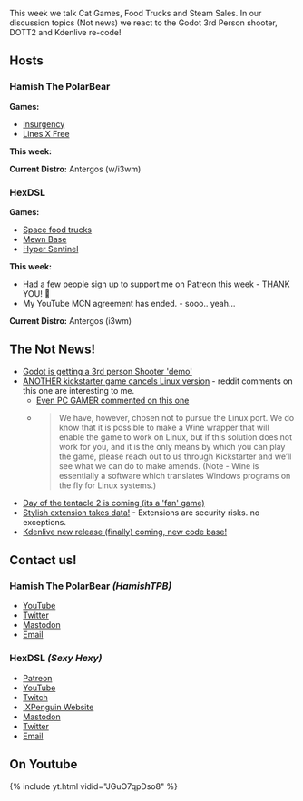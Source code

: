 This week we talk Cat Games, Food Trucks and Steam Sales. In our discussion topics (Not news) we react to the Godot 3rd Person shooter, DOTT2 and Kdenlive re-code! 
<!--more-->

## Hosts

### Hamish The PolarBear

**Games:**

* [Insurgency](https://store.steampowered.com/app/222880/Insurgency/)
* [Lines X Free](https://store.steampowered.com/app/725340/Lines_X_Free/)

**This week:**

**Current Distro:** Antergos (w/i3wm)

### HexDSL 

**Games:** 

* [Space food trucks](https://store.steampowered.com/app/397390/Space_Food_Truck/) 
* [Mewn Base](https://cairn4.itch.io/mewnbase) 
* [Hyper Sentinel](https://store.steampowered.com/app/640880/Hyper_Sentinel/)

**This week:** 

* Had a few people sign up to support me on Patreon this week - THANK YOU! 💯
* My YouTube MCN agreement has ended. - sooo.. yeah...

**Current Distro:** Antergos (i3wm)

## The Not News! 

* [Godot is getting a 3rd person Shooter 'demo'](https://www.gamingonlinux.com/articles/open-source-game-engine-godot-engine-to-get-an-impressive-third-person-shooter-demo.12072)
* [ANOTHER kickstarter game cancels Linux version](https://www.reddit.com/r/linux_gaming/comments/8wg3ma/stonehearth_kickstarter_linux_port_cancelled/) - reddit comments on this one are interesting to me.
    * [Even PC GAMER commented on this one ](http://www.pcgamer.com/stonehearths-development-will-end-this-month-without-meeting-all-its-kickstarter-goals) 
    * >We have, however, chosen not to pursue the Linux port. We do know that it is possible to make a Wine wrapper that will enable the game to work on Linux, but if this solution does not work for you, and it is the only means by which you can play the game, please reach out to us through Kickstarter and we’ll see what we can do to make amends. (Note - Wine is essentially a software which translates Windows programs on the fly for Linux systems.)
* [Day of the tentacle 2 is coming (its a 'fan' game)](https://catmic.itch.io/return-of-the-tentacle)
* [Stylish extension takes data!](https://robertheaton.com/2018/07/02/stylish-browser-extension-steals-your-internet-history/) - Extensions are security risks. no exceptions. 
* [Kdenlive new release (finally) coming, new code base!](https://www.omgubuntu.co.uk/2018/07/kdenlive-video-editor-refactor-available-testing)

## Contact us!

### Hamish The PolarBear *(HamishTPB)*

* [YouTube](https://www.youtube.com/channel/UCp1mWfjYbMcmNowBmvTUCag)
* [Twitter](https://twitter.com/HamishTPB)
* [Mastodon](https://linuxrocks.online/@hamishtpb)
* [Email](mailto:hamish@thepolarbear.co.uk)

### HexDSL *(Sexy Hexy)*

* [Patreon](https://www.patreon.com/hexdsl)
* [YouTube](http://youtube.com/user/hexdsl)
* [Twitch](http://twitch.tv/hexdsl)
* [.XPenguin Website](http://xpenguin.club)
* [Mastodon](https://mastodon.rocks/@HexDSL)
* [Twitter](https://twitter.com/HexDSL)
* [Email](mailto:hexdsl@protonmail.com)

## On Youtube
{% include yt.html vidid="JGuO7qpDso8" %}
